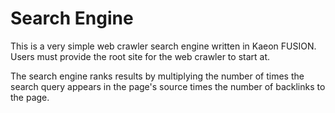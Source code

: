 # Search Engine

This is a very simple web crawler search engine written in Kaeon FUSION.
Users must provide the root site for the web crawler to start at.

The search engine ranks results by multiplying the number of times the search query appears in the page's source times the number of backlinks to the page.